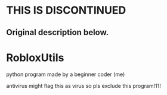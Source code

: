 # THIS IS DISCONTINUED
## Original description below.

# RobloxUtils
python program made by a beginner coder (me)

antivirus might flag this as virus
so pls exclude this program!11!
